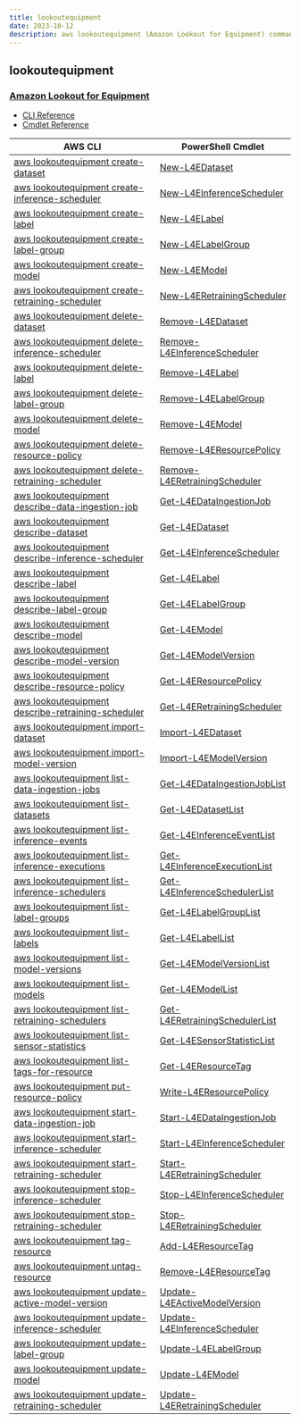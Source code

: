 ```yaml
---
title: lookoutequipment
date: 2023-10-12
description: aws lookoutequipment (Amazon Lookout for Equipment) command/cmdlet list.
---
```


## lookoutequipment

### [Amazon Lookout for Equipment](https://aws.amazon.com/lookout-for-equipment/)

* [CLI Reference](https://awscli.amazonaws.com/v2/documentation/api/latest/reference/lookoutequipment/index.html)
* [Cmdlet Reference](https://docs.aws.amazon.com/powershell/latest/reference/items/LookoutEquipment_cmdlets.html)

|AWS CLI|PowerShell Cmdlet|
|----|----|
|[aws lookoutequipment create-dataset](https://awscli.amazonaws.com/v2/documentation/api/latest/reference/lookoutequipment/create-dataset.html)|[New-L4EDataset](https://docs.aws.amazon.com/powershell/latest/reference/items/New-L4EDataset.html)|
|[aws lookoutequipment create-inference-scheduler](https://awscli.amazonaws.com/v2/documentation/api/latest/reference/lookoutequipment/create-inference-scheduler.html)|[New-L4EInferenceScheduler](https://docs.aws.amazon.com/powershell/latest/reference/items/New-L4EInferenceScheduler.html)|
|[aws lookoutequipment create-label](https://awscli.amazonaws.com/v2/documentation/api/latest/reference/lookoutequipment/create-label.html)|[New-L4ELabel](https://docs.aws.amazon.com/powershell/latest/reference/items/New-L4ELabel.html)|
|[aws lookoutequipment create-label-group](https://awscli.amazonaws.com/v2/documentation/api/latest/reference/lookoutequipment/create-label-group.html)|[New-L4ELabelGroup](https://docs.aws.amazon.com/powershell/latest/reference/items/New-L4ELabelGroup.html)|
|[aws lookoutequipment create-model](https://awscli.amazonaws.com/v2/documentation/api/latest/reference/lookoutequipment/create-model.html)|[New-L4EModel](https://docs.aws.amazon.com/powershell/latest/reference/items/New-L4EModel.html)|
|[aws lookoutequipment create-retraining-scheduler](https://awscli.amazonaws.com/v2/documentation/api/latest/reference/lookoutequipment/create-retraining-scheduler.html)|[New-L4ERetrainingScheduler](https://docs.aws.amazon.com/powershell/latest/reference/items/New-L4ERetrainingScheduler.html)|
|[aws lookoutequipment delete-dataset](https://awscli.amazonaws.com/v2/documentation/api/latest/reference/lookoutequipment/delete-dataset.html)|[Remove-L4EDataset](https://docs.aws.amazon.com/powershell/latest/reference/items/Remove-L4EDataset.html)|
|[aws lookoutequipment delete-inference-scheduler](https://awscli.amazonaws.com/v2/documentation/api/latest/reference/lookoutequipment/delete-inference-scheduler.html)|[Remove-L4EInferenceScheduler](https://docs.aws.amazon.com/powershell/latest/reference/items/Remove-L4EInferenceScheduler.html)|
|[aws lookoutequipment delete-label](https://awscli.amazonaws.com/v2/documentation/api/latest/reference/lookoutequipment/delete-label.html)|[Remove-L4ELabel](https://docs.aws.amazon.com/powershell/latest/reference/items/Remove-L4ELabel.html)|
|[aws lookoutequipment delete-label-group](https://awscli.amazonaws.com/v2/documentation/api/latest/reference/lookoutequipment/delete-label-group.html)|[Remove-L4ELabelGroup](https://docs.aws.amazon.com/powershell/latest/reference/items/Remove-L4ELabelGroup.html)|
|[aws lookoutequipment delete-model](https://awscli.amazonaws.com/v2/documentation/api/latest/reference/lookoutequipment/delete-model.html)|[Remove-L4EModel](https://docs.aws.amazon.com/powershell/latest/reference/items/Remove-L4EModel.html)|
|[aws lookoutequipment delete-resource-policy](https://awscli.amazonaws.com/v2/documentation/api/latest/reference/lookoutequipment/delete-resource-policy.html)|[Remove-L4EResourcePolicy](https://docs.aws.amazon.com/powershell/latest/reference/items/Remove-L4EResourcePolicy.html)|
|[aws lookoutequipment delete-retraining-scheduler](https://awscli.amazonaws.com/v2/documentation/api/latest/reference/lookoutequipment/delete-retraining-scheduler.html)|[Remove-L4ERetrainingScheduler](https://docs.aws.amazon.com/powershell/latest/reference/items/Remove-L4ERetrainingScheduler.html)|
|[aws lookoutequipment describe-data-ingestion-job](https://awscli.amazonaws.com/v2/documentation/api/latest/reference/lookoutequipment/describe-data-ingestion-job.html)|[Get-L4EDataIngestionJob](https://docs.aws.amazon.com/powershell/latest/reference/items/Get-L4EDataIngestionJob.html)|
|[aws lookoutequipment describe-dataset](https://awscli.amazonaws.com/v2/documentation/api/latest/reference/lookoutequipment/describe-dataset.html)|[Get-L4EDataset](https://docs.aws.amazon.com/powershell/latest/reference/items/Get-L4EDataset.html)|
|[aws lookoutequipment describe-inference-scheduler](https://awscli.amazonaws.com/v2/documentation/api/latest/reference/lookoutequipment/describe-inference-scheduler.html)|[Get-L4EInferenceScheduler](https://docs.aws.amazon.com/powershell/latest/reference/items/Get-L4EInferenceScheduler.html)|
|[aws lookoutequipment describe-label](https://awscli.amazonaws.com/v2/documentation/api/latest/reference/lookoutequipment/describe-label.html)|[Get-L4ELabel](https://docs.aws.amazon.com/powershell/latest/reference/items/Get-L4ELabel.html)|
|[aws lookoutequipment describe-label-group](https://awscli.amazonaws.com/v2/documentation/api/latest/reference/lookoutequipment/describe-label-group.html)|[Get-L4ELabelGroup](https://docs.aws.amazon.com/powershell/latest/reference/items/Get-L4ELabelGroup.html)|
|[aws lookoutequipment describe-model](https://awscli.amazonaws.com/v2/documentation/api/latest/reference/lookoutequipment/describe-model.html)|[Get-L4EModel](https://docs.aws.amazon.com/powershell/latest/reference/items/Get-L4EModel.html)|
|[aws lookoutequipment describe-model-version](https://awscli.amazonaws.com/v2/documentation/api/latest/reference/lookoutequipment/describe-model-version.html)|[Get-L4EModelVersion](https://docs.aws.amazon.com/powershell/latest/reference/items/Get-L4EModelVersion.html)|
|[aws lookoutequipment describe-resource-policy](https://awscli.amazonaws.com/v2/documentation/api/latest/reference/lookoutequipment/describe-resource-policy.html)|[Get-L4EResourcePolicy](https://docs.aws.amazon.com/powershell/latest/reference/items/Get-L4EResourcePolicy.html)|
|[aws lookoutequipment describe-retraining-scheduler](https://awscli.amazonaws.com/v2/documentation/api/latest/reference/lookoutequipment/describe-retraining-scheduler.html)|[Get-L4ERetrainingScheduler](https://docs.aws.amazon.com/powershell/latest/reference/items/Get-L4ERetrainingScheduler.html)|
|[aws lookoutequipment import-dataset](https://awscli.amazonaws.com/v2/documentation/api/latest/reference/lookoutequipment/import-dataset.html)|[Import-L4EDataset](https://docs.aws.amazon.com/powershell/latest/reference/items/Import-L4EDataset.html)|
|[aws lookoutequipment import-model-version](https://awscli.amazonaws.com/v2/documentation/api/latest/reference/lookoutequipment/import-model-version.html)|[Import-L4EModelVersion](https://docs.aws.amazon.com/powershell/latest/reference/items/Import-L4EModelVersion.html)|
|[aws lookoutequipment list-data-ingestion-jobs](https://awscli.amazonaws.com/v2/documentation/api/latest/reference/lookoutequipment/list-data-ingestion-jobs.html)|[Get-L4EDataIngestionJobList](https://docs.aws.amazon.com/powershell/latest/reference/items/Get-L4EDataIngestionJobList.html)|
|[aws lookoutequipment list-datasets](https://awscli.amazonaws.com/v2/documentation/api/latest/reference/lookoutequipment/list-datasets.html)|[Get-L4EDatasetList](https://docs.aws.amazon.com/powershell/latest/reference/items/Get-L4EDatasetList.html)|
|[aws lookoutequipment list-inference-events](https://awscli.amazonaws.com/v2/documentation/api/latest/reference/lookoutequipment/list-inference-events.html)|[Get-L4EInferenceEventList](https://docs.aws.amazon.com/powershell/latest/reference/items/Get-L4EInferenceEventList.html)|
|[aws lookoutequipment list-inference-executions](https://awscli.amazonaws.com/v2/documentation/api/latest/reference/lookoutequipment/list-inference-executions.html)|[Get-L4EInferenceExecutionList](https://docs.aws.amazon.com/powershell/latest/reference/items/Get-L4EInferenceExecutionList.html)|
|[aws lookoutequipment list-inference-schedulers](https://awscli.amazonaws.com/v2/documentation/api/latest/reference/lookoutequipment/list-inference-schedulers.html)|[Get-L4EInferenceSchedulerList](https://docs.aws.amazon.com/powershell/latest/reference/items/Get-L4EInferenceSchedulerList.html)|
|[aws lookoutequipment list-label-groups](https://awscli.amazonaws.com/v2/documentation/api/latest/reference/lookoutequipment/list-label-groups.html)|[Get-L4ELabelGroupList](https://docs.aws.amazon.com/powershell/latest/reference/items/Get-L4ELabelGroupList.html)|
|[aws lookoutequipment list-labels](https://awscli.amazonaws.com/v2/documentation/api/latest/reference/lookoutequipment/list-labels.html)|[Get-L4ELabelList](https://docs.aws.amazon.com/powershell/latest/reference/items/Get-L4ELabelList.html)|
|[aws lookoutequipment list-model-versions](https://awscli.amazonaws.com/v2/documentation/api/latest/reference/lookoutequipment/list-model-versions.html)|[Get-L4EModelVersionList](https://docs.aws.amazon.com/powershell/latest/reference/items/Get-L4EModelVersionList.html)|
|[aws lookoutequipment list-models](https://awscli.amazonaws.com/v2/documentation/api/latest/reference/lookoutequipment/list-models.html)|[Get-L4EModelList](https://docs.aws.amazon.com/powershell/latest/reference/items/Get-L4EModelList.html)|
|[aws lookoutequipment list-retraining-schedulers](https://awscli.amazonaws.com/v2/documentation/api/latest/reference/lookoutequipment/list-retraining-schedulers.html)|[Get-L4ERetrainingSchedulerList](https://docs.aws.amazon.com/powershell/latest/reference/items/Get-L4ERetrainingSchedulerList.html)|
|[aws lookoutequipment list-sensor-statistics](https://awscli.amazonaws.com/v2/documentation/api/latest/reference/lookoutequipment/list-sensor-statistics.html)|[Get-L4ESensorStatisticList](https://docs.aws.amazon.com/powershell/latest/reference/items/Get-L4ESensorStatisticList.html)|
|[aws lookoutequipment list-tags-for-resource](https://awscli.amazonaws.com/v2/documentation/api/latest/reference/lookoutequipment/list-tags-for-resource.html)|[Get-L4EResourceTag](https://docs.aws.amazon.com/powershell/latest/reference/items/Get-L4EResourceTag.html)|
|[aws lookoutequipment put-resource-policy](https://awscli.amazonaws.com/v2/documentation/api/latest/reference/lookoutequipment/put-resource-policy.html)|[Write-L4EResourcePolicy](https://docs.aws.amazon.com/powershell/latest/reference/items/Write-L4EResourcePolicy.html)|
|[aws lookoutequipment start-data-ingestion-job](https://awscli.amazonaws.com/v2/documentation/api/latest/reference/lookoutequipment/start-data-ingestion-job.html)|[Start-L4EDataIngestionJob](https://docs.aws.amazon.com/powershell/latest/reference/items/Start-L4EDataIngestionJob.html)|
|[aws lookoutequipment start-inference-scheduler](https://awscli.amazonaws.com/v2/documentation/api/latest/reference/lookoutequipment/start-inference-scheduler.html)|[Start-L4EInferenceScheduler](https://docs.aws.amazon.com/powershell/latest/reference/items/Start-L4EInferenceScheduler.html)|
|[aws lookoutequipment start-retraining-scheduler](https://awscli.amazonaws.com/v2/documentation/api/latest/reference/lookoutequipment/start-retraining-scheduler.html)|[Start-L4ERetrainingScheduler](https://docs.aws.amazon.com/powershell/latest/reference/items/Start-L4ERetrainingScheduler.html)|
|[aws lookoutequipment stop-inference-scheduler](https://awscli.amazonaws.com/v2/documentation/api/latest/reference/lookoutequipment/stop-inference-scheduler.html)|[Stop-L4EInferenceScheduler](https://docs.aws.amazon.com/powershell/latest/reference/items/Stop-L4EInferenceScheduler.html)|
|[aws lookoutequipment stop-retraining-scheduler](https://awscli.amazonaws.com/v2/documentation/api/latest/reference/lookoutequipment/stop-retraining-scheduler.html)|[Stop-L4ERetrainingScheduler](https://docs.aws.amazon.com/powershell/latest/reference/items/Stop-L4ERetrainingScheduler.html)|
|[aws lookoutequipment tag-resource](https://awscli.amazonaws.com/v2/documentation/api/latest/reference/lookoutequipment/tag-resource.html)|[Add-L4EResourceTag](https://docs.aws.amazon.com/powershell/latest/reference/items/Add-L4EResourceTag.html)|
|[aws lookoutequipment untag-resource](https://awscli.amazonaws.com/v2/documentation/api/latest/reference/lookoutequipment/untag-resource.html)|[Remove-L4EResourceTag](https://docs.aws.amazon.com/powershell/latest/reference/items/Remove-L4EResourceTag.html)|
|[aws lookoutequipment update-active-model-version](https://awscli.amazonaws.com/v2/documentation/api/latest/reference/lookoutequipment/update-active-model-version.html)|[Update-L4EActiveModelVersion](https://docs.aws.amazon.com/powershell/latest/reference/items/Update-L4EActiveModelVersion.html)|
|[aws lookoutequipment update-inference-scheduler](https://awscli.amazonaws.com/v2/documentation/api/latest/reference/lookoutequipment/update-inference-scheduler.html)|[Update-L4EInferenceScheduler](https://docs.aws.amazon.com/powershell/latest/reference/items/Update-L4EInferenceScheduler.html)|
|[aws lookoutequipment update-label-group](https://awscli.amazonaws.com/v2/documentation/api/latest/reference/lookoutequipment/update-label-group.html)|[Update-L4ELabelGroup](https://docs.aws.amazon.com/powershell/latest/reference/items/Update-L4ELabelGroup.html)|
|[aws lookoutequipment update-model](https://awscli.amazonaws.com/v2/documentation/api/latest/reference/lookoutequipment/update-model.html)|[Update-L4EModel](https://docs.aws.amazon.com/powershell/latest/reference/items/Update-L4EModel.html)|
|[aws lookoutequipment update-retraining-scheduler](https://awscli.amazonaws.com/v2/documentation/api/latest/reference/lookoutequipment/update-retraining-scheduler.html)|[Update-L4ERetrainingScheduler](https://docs.aws.amazon.com/powershell/latest/reference/items/Update-L4ERetrainingScheduler.html)|

